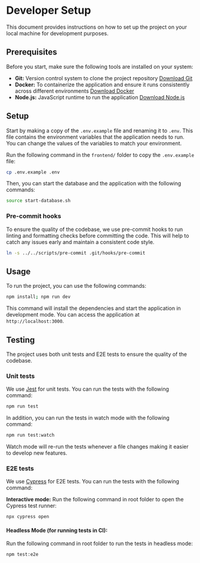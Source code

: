 # Developer Setup
This document provides instructions on how to set up the project on your local machine for development purposes.

## Prerequisites
Before you start, make sure the following tools are installed on your system:
- **Git:** Version control system to clone the project repository [Download Git](https://git-scm.com/downloads)
- **Docker:** To containerize the application and ensure it runs consistently across different environments [Download Docker](https://www.docker.com/products/docker-desktop)
- **Node.js:** JavaScript runtime to run the application [Download Node.js](https://nodejs.org/en/download/)


## Setup
Start by making a copy of the `.env.example` file and renaming it to `.env`. This file contains the environment variables that the application needs to run. You can change the values of the variables to match your environment.

Run the following command in the `frontend/`
 folder to copy the `.env.example` file:
```bash
cp .env.example .env
```
Then, you can start the database and the application with the following commands:
```bash
source start-database.sh
```

### Pre-commit hooks

To ensure the quality of the codebase, we use pre-commit hooks to run linting and formatting checks before committing the code. This will help to catch any issues early and maintain a consistent code style.

```bash
ln -s ../../scripts/pre-commit .git/hooks/pre-commit
```

## Usage
To run the project, you can use the following commands:
```bash
npm install; npm run dev
```

This command will install the dependencies and start the application in development mode. You can access the application at `http://localhost:3000`.


## Testing
The project uses both unit tests and E2E tests to ensure the quality of the codebase.

### Unit tests
We use [Jest](https://jestjs.io/) for unit tests. You can run the tests with the following command:
```bash
npm run test
```

In addition, you can run the tests in watch mode with the following command:
```bash
npm run test:watch
```
Watch mode will re-run the tests whenever a file changes making it easier to develop new features.

### E2E tests
We use [Cypress](https://www.cypress.io/) for E2E tests. You can run the tests with the following command:

**Interactive mode:**
Run the following command in root folder to open the Cypress test runner:
```bash
npx cypress open
```

#### Headless Mode (for running tests in CI):
Run the following command in root folder to run the tests in headless mode:
```bash
npm test:e2e
```